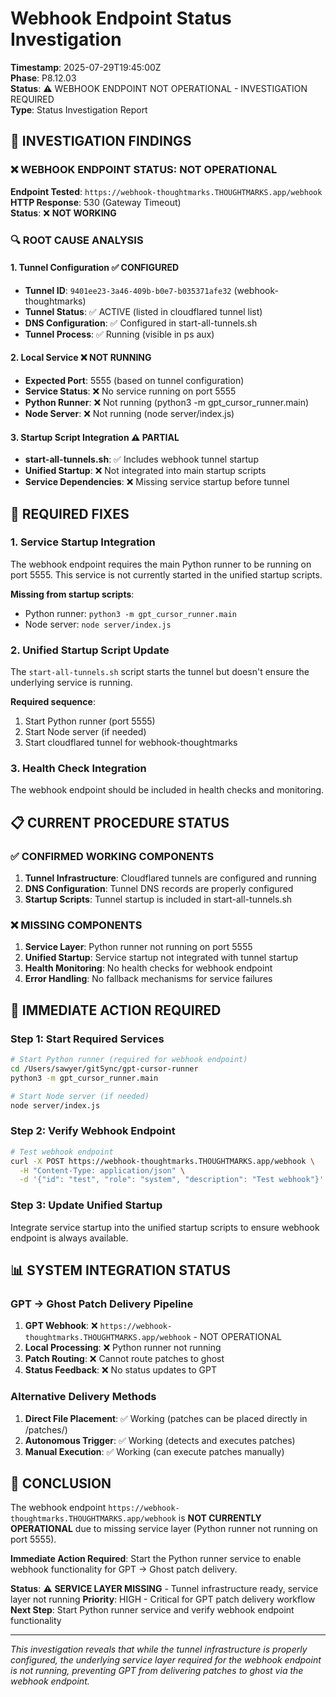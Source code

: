 # Webhook Endpoint Status Investigation

**Timestamp**: 2025-07-29T19:45:00Z  
**Phase**: P8.12.03  
**Status**: ⚠️ WEBHOOK ENDPOINT NOT OPERATIONAL - INVESTIGATION REQUIRED  
**Type**: Status Investigation Report  

## 🎯 **INVESTIGATION FINDINGS**

### **❌ WEBHOOK ENDPOINT STATUS: NOT OPERATIONAL**

**Endpoint Tested**: `https://webhook-thoughtmarks.THOUGHTMARKS.app/webhook`  
**HTTP Response**: 530 (Gateway Timeout)  
**Status**: ❌ **NOT WORKING**

### **🔍 ROOT CAUSE ANALYSIS**

#### **1. Tunnel Configuration** ✅ CONFIGURED
- **Tunnel ID**: `9401ee23-3a46-409b-b0e7-b035371afe32` (webhook-thoughtmarks)
- **Tunnel Status**: ✅ ACTIVE (listed in cloudflared tunnel list)
- **DNS Configuration**: ✅ Configured in start-all-tunnels.sh
- **Tunnel Process**: ✅ Running (visible in ps aux)

#### **2. Local Service** ❌ NOT RUNNING
- **Expected Port**: 5555 (based on tunnel configuration)
- **Service Status**: ❌ No service running on port 5555
- **Python Runner**: ❌ Not running (python3 -m gpt_cursor_runner.main)
- **Node Server**: ❌ Not running (node server/index.js)

#### **3. Startup Script Integration** ⚠️ PARTIAL
- **start-all-tunnels.sh**: ✅ Includes webhook tunnel startup
- **Unified Startup**: ❌ Not integrated into main startup scripts
- **Service Dependencies**: ❌ Missing service startup before tunnel

## 🔧 **REQUIRED FIXES**

### **1. Service Startup Integration**
The webhook endpoint requires the main Python runner to be running on port 5555. This service is not currently started in the unified startup scripts.

**Missing from startup scripts**:
- Python runner: `python3 -m gpt_cursor_runner.main`
- Node server: `node server/index.js`

### **2. Unified Startup Script Update**
The `start-all-tunnels.sh` script starts the tunnel but doesn't ensure the underlying service is running.

**Required sequence**:
1. Start Python runner (port 5555)
2. Start Node server (if needed)
3. Start cloudflared tunnel for webhook-thoughtmarks

### **3. Health Check Integration**
The webhook endpoint should be included in health checks and monitoring.

## 📋 **CURRENT PROCEDURE STATUS**

### **✅ CONFIRMED WORKING COMPONENTS**
1. **Tunnel Infrastructure**: Cloudflared tunnels are configured and running
2. **DNS Configuration**: Tunnel DNS records are properly configured
3. **Startup Scripts**: Tunnel startup is included in start-all-tunnels.sh

### **❌ MISSING COMPONENTS**
1. **Service Layer**: Python runner not running on port 5555
2. **Unified Startup**: Service startup not integrated with tunnel startup
3. **Health Monitoring**: No health checks for webhook endpoint
4. **Error Handling**: No fallback mechanisms for service failures

## 🚀 **IMMEDIATE ACTION REQUIRED**

### **Step 1: Start Required Services**
```bash
# Start Python runner (required for webhook endpoint)
cd /Users/sawyer/gitSync/gpt-cursor-runner
python3 -m gpt_cursor_runner.main

# Start Node server (if needed)
node server/index.js
```

### **Step 2: Verify Webhook Endpoint**
```bash
# Test webhook endpoint
curl -X POST https://webhook-thoughtmarks.THOUGHTMARKS.app/webhook \
  -H "Content-Type: application/json" \
  -d '{"id": "test", "role": "system", "description": "Test webhook"}'
```

### **Step 3: Update Unified Startup**
Integrate service startup into the unified startup scripts to ensure webhook endpoint is always available.

## 📊 **SYSTEM INTEGRATION STATUS**

### **GPT → Ghost Patch Delivery Pipeline**
1. **GPT Webhook**: ❌ `https://webhook-thoughtmarks.THOUGHTMARKS.app/webhook` - NOT OPERATIONAL
2. **Local Processing**: ❌ Python runner not running
3. **Patch Routing**: ❌ Cannot route patches to ghost
4. **Status Feedback**: ❌ No status updates to GPT

### **Alternative Delivery Methods**
1. **Direct File Placement**: ✅ Working (patches can be placed directly in /patches/)
2. **Autonomous Trigger**: ✅ Working (detects and executes patches)
3. **Manual Execution**: ✅ Working (can execute patches manually)

## 🎯 **CONCLUSION**

The webhook endpoint `https://webhook-thoughtmarks.THOUGHTMARKS.app/webhook` is **NOT CURRENTLY OPERATIONAL** due to missing service layer (Python runner not running on port 5555). 

**Immediate Action Required**: Start the Python runner service to enable webhook functionality for GPT → Ghost patch delivery.

**Status**: ⚠️ **SERVICE LAYER MISSING** - Tunnel infrastructure ready, service layer not running
**Priority**: HIGH - Critical for GPT patch delivery workflow
**Next Step**: Start Python runner service and verify webhook endpoint functionality

---

*This investigation reveals that while the tunnel infrastructure is properly configured, the underlying service layer required for the webhook endpoint is not running, preventing GPT from delivering patches to ghost via the webhook endpoint.* 
